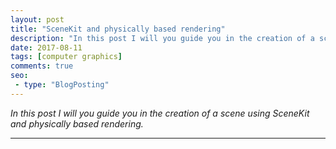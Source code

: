 ```yaml
---
layout: post
title: "SceneKit and physically based rendering"
description: "In this post I will you guide you in the creation of a scene using SceneKit and  physically based rendering."
date: 2017-08-11
tags: [computer graphics]
comments: true
seo:
 - type: "BlogPosting"
---
```


*In this post I will you guide you in the creation of a scene using SceneKit and  physically based rendering.*

---